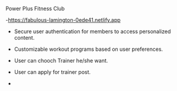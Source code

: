 Power Plus Fitness Club 

-https://fabulous-lamington-0ede41.netlify.app





- Secure user authentication for members to access personalized content.

- Customizable workout programs based on user preferences.
- User can chooch Trainer he/she want.
- User can apply for trainer post.
- 
